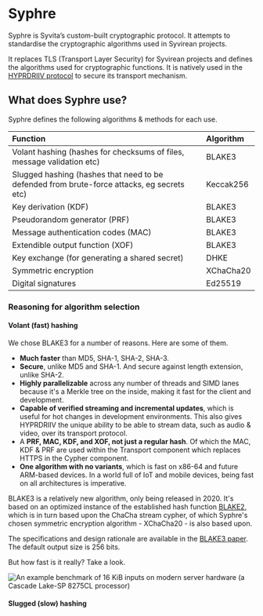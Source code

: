 # Syphre

Syphre is Syvita’s custom-built cryptographic protocol. It attempts to standardise the cryptographic algorithms used in Syvirean projects. 

It replaces TLS (Transport Layer Security) for Syvirean projects and defines the algorithms used for cryptographic functions. It is natively used in the [HYPRDRIIV protocol](https://hyprdriiv.com) to secure its transport mechanism. 

## **What does Syphre use?**

Syphre defines the following algorithms & methods for each use.

| Function | Algorithm |
| :--- | :--- |
| Volant hashing \(hashes for checksums of files, message validation etc\) | BLAKE3 |
| Slugged hashing \(hashes that need to be defended from brute-force attacks, eg secrets etc\) | Keccak256 |
| Key derivation \(KDF\) | BLAKE3 |
| Pseudorandom generator \(PRF\) | BLAKE3 |
| Message authentication codes \(MAC\) | BLAKE3 |
| Extendible output function \(XOF\) | BLAKE3 |
| Key exchange \(for generating a shared secret\) | DHKE |
| Symmetric encryption | XChaCha20 |
| Digital signatures | Ed25519 |

### Reasoning for algorithm selection

#### Volant \(fast\) hashing

We chose BLAKE3 for a number of reasons. Here are some of them. 

* **Much faster** than MD5, SHA-1, SHA-2, SHA-3.
* **Secure**, unlike MD5 and SHA-1. And secure against length extension, unlike SHA-2.
* **Highly parallelizable** across any number of threads and SIMD lanes because it's a Merkle tree on the inside, making it fast for the client and development. 
* **Capable of verified streaming and incremental updates**, which is useful for hot changes in development environments. This also gives HYPRDRIIV the unique ability to be able to stream data, such as audio & video, over its transport protocol. 
* A **PRF, MAC, KDF, and XOF, not just a regular hash**. Of which the MAC, KDF & PRF are used within the Transport component which replaces HTTPS in the Cypher component. 
* **One algorithm with no variants**, which is fast on x86-64 and future ARM-based devices. In a world full of IoT and mobile devices, being fast on all architectures is imperative. 

BLAKE3 is a relatively new algorithm, only being released in 2020. It's based on an optimized instance of the established hash function [BLAKE2](https://blake2.net/), which is in turn based upon the ChaCha stream cypher, of which Syphre's chosen symmetric encryption algorithm - XChaCha20 - is also based upon. 

The specifications and design rationale are available in the [BLAKE3 paper](https://github.com/BLAKE3-team/BLAKE3-specs/blob/master/blake3.pdf). The default output size is 256 bits. 

But how fast is it really? Take a look. 

![An example benchmark of 16 KiB inputs on modern server hardware \(a Cascade Lake-SP 8275CL processor\)](../.gitbook/assets/speed.svg)

#### Slugged \(slow\) hashing



